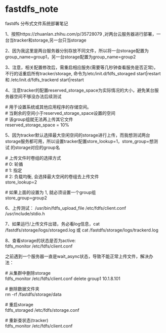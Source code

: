 # fastdfs_note
fastdfs 分布式文件系统部署笔记

1、按照https://zhuanlan.zhihu.com/p/35728079 ,对两台云服务器进行部署，一台当tracker和storage,另一台只当storage

2、因为我这里是两台服务器分别存放不同文件，所以将一台storage配置为group_name=group1，另一台storage配置为group_name=group2

3、注意，相关配置修改后，需重启相应服务(需要等几秒钟查看服务是否正常)，不行的话重启所有tracker/storage, 命令为/etc/init.d/fdfs_storaged start|restart
  和 /etc/init.d/fdfs_trackerd start|restart
  
4、注意tracker的配置reserved_storage_space为实际情况的大小，避免某台服务器空间不够没办法后续测试

\# 用于设置系统或其他应用程序的存储空间。<br>
\# 当剩余的空间小于reserved_storage_space设置的空间<br>
\# 该group组就无法再上传其它文件<br>
reserved_storage_space = 10%

5、因为tracker默认选择最大空闲空间的storage进行上传，而我想测试两台storage服务都可用，所以设置tracker配置store_lookup=1，store_group=想测试
的storage对应的group名

\# 上传文件时卷组的选择方式<br>
\# 0: 轮循<br>
\# 1: 指定<br>
\# 2: 负载均衡, 会选择最大空闲的卷组去上传文件<br>
store_lookup=2<br>
 
\# 如果上面的设置为 1, 就必须设置一个group组<br>
store_group=group2<br>

6、上传测试：    /usr/bin/fdfs_upload_file /etc/fdfs/client.conf /usr/include/stdio.h

7、如果运行/上传文件出错，务必看log信息，cat /fastdfs/storage/logs/storaged.log 或 cat /fastdfs/storage/logs/trackerd.log

8、查看storage的状态是否为active:    
fdfs_monitor /etc/fdfs/client.conf

之前遇到一个服务器一直是wait_async状态，导致不能正常上传文件，解决办法：

\# 从集群中删除storage<br>
fdfs_monitor /etc/fdfs/client.conf delete group1 10.1.8.101<br>
 
\# 删除数据文件夹<br>
rm -rf /fastdfs/storage/data<br>
 
\# 重启storage<br>
fdfs_storaged /etc/fdfs/storage.conf<br>
 
\# 重新查状态(tracker)<br>
fdfs_monitor /etc/fdfs/client.conf<br>

